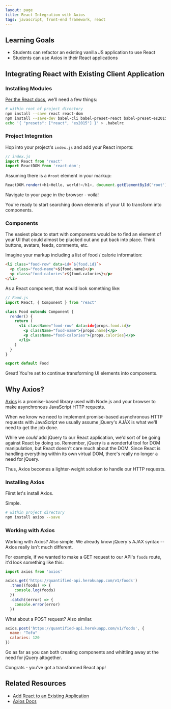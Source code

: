```yaml
---
layout: page
title: React Integration with Axios
tags: javascript, front-end framework, react
---
```


## Learning Goals

- Students can refactor an existing vanilla JS application to use React
- Students can use Axios in their React applications

## Integrating React with Existing Client Application

### Installing Modules

[Per the React docs](https://facebook.github.io/react/docs/installation.html), we'll need a few things:

```bash
# within root of project directory
npm install --save react react-dom
npm install --save-dev babel-cli babel-preset-react babel-preset-es2015
echo '{ "presets": ["react", "es2015"] }' > .babelrc
```

### Project Integration

Hop into your project's `index.js` and add your React imports:

```js
// index.js
import React from 'react'
import ReactDOM from 'react-dom';
```

Assuming there is a `#root` element in your markup:

```js
ReactDOM.render(<h1>Hello, world!</h1>, document.getElementById('root'))
```

Navigate to your page in the browser - voilà!

You're ready to start searching down elements of your UI to transform into components.

### Components

The easiest place to start with components would be to find an element of your UI that could almost be plucked out and put back into place. Think buttons, avatars, feeds, comments, etc.

Imagine your markup including a list of food / calorie information:

```html
<li class="food-row" data=id=`${food.id}`>
  <p class="food-name">${food.name}</p>
  <p class="food-calories">${food.calories}</p>
</li>
```

As a React component, that would look something like:

```jsx
// Food.js
import React, { Component } from "react"

class Food extends Component {
  render() {
    return (
      <li className="food-row" data=id={props.food.id}>
        <p className="food-name">{props.name}</p>
        <p className="food-calories">{props.calories}</p>
      </li>
    )
  }
}

export default Food
```

Great! You're set to continue transforming UI elements into components.

## Why Axios?

[Axios](https://github.com/mzabriskie/axios) is a promise-based library used with Node.js and your browser to make asynchronous JavaScript HTTP requests.

When we know we need to implement promise-based asynchronous HTTP requests with JavaScript we usually assume jQuery's AJAX is what we'll need to get the job done.

While we _could_ add jQuery to our React application, we'd sort of be going against React by doing so. Remember, jQuery is a wonderful tool for DOM manipulation, but React doesn't care much about the DOM. Since React is handling everything within its own virtual DOM, there's really no longer a need for jQuery.

Thus, Axios becomes a lighter-weight solution to handle our HTTP requests.

### Installing Axios

Fiirst let's install Axios.

Simple.

```bash
# within project directory
npm install axios --save
```

### Working with Axios

Working with Axios? Also simple. We already know jQuery's AJAX syntax -- Axios really isn't much different.

For example, if we wanted to make a GET request to our API's `foods` route, it'd look something like this:

```js
import axios from 'axios'

axios.get('https://quantified-api.herokuapp.com/v1/foods')
  .then((foods) => {
    console.log(foods)
  })
  .catch((error) => {
    console.error(error)
  })
```

What about a POST request? Also similar.

```js
axios.post('https://quantified-api.herokuapp.com/v1/foods', {
  name: "Tofu"
  calories: 120
})
```

Go as far as you can both creating components and whittling away at the need for jQuery altogether.

Congrats - you've got a transformed React app!

## Related Resources

- [Add React to an Existing Application](https://facebook.github.io/react/docs/installation.html)
- [Axios Docs](https://github.com/mzabriskie/axios)
